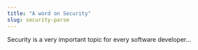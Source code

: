```yaml
---
title: "A word on Security"
slug: security-parse
---
```


Security is a very important topic for every software developer...
